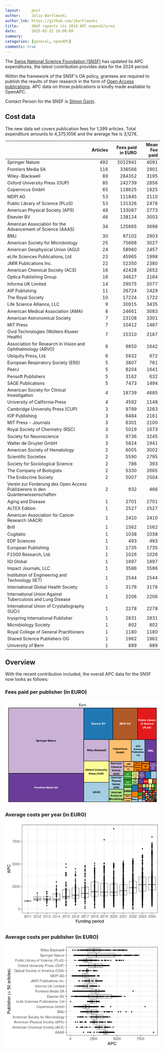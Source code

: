 ```yaml
---
layout:     post
author:     Julia Bartlewski
author_lnk: https://github.com/jbartlewski
title:      SNSF reports its 2024 APC expenditures
date:       2025-05-22 10:00:00
summary:    
categories: [general, openAPC]
comments: true
---
```





The [Swiss National Science Foundation (SNSF)](http://www.snf.ch/en/Pages/default.aspx) has updated its APC expenditures, the latest contribution provides data for the 2024 period.

Within the framework of the SNSF's OA policy, grantees are required to publish the results of their research in the form of [Open Access publications](http://www.snf.ch/en/theSNSF/research-policies/open-access/Pages/default.aspx). APC data on those publications is kindly made available to OpenAPC.

Contact Person for the SNSF is [Simon Gorin](mailto:simon.gorin@snf.ch).


## Cost data




The new data set covers publication fees for 1,399 articles. Total expenditure amounts to 4,375,105€ and the average fee is 3,127€.



|                                                                               | Articles| Fees paid in EURO| Mean Fee paid|
|:------------------------------------------------------------------------------|--------:|-----------------:|-------------:|
|Springer Nature                                                                |      492|           2012941|          4091|
|Frontiers Media SA                                                             |      116|            336566|          2901|
|Wiley-Blackwell                                                                |       89|            284352|          3195|
|Oxford University Press (OUP)                                                  |       85|            242739|          2856|
|Copernicus GmbH                                                                |       65|            118625|          1825|
|MDPI AG                                                                        |       53|            111845|          2110|
|Public Library of Science (PLoS)                                               |       53|            131326|          2478|
|American Physical Society (APS)                                                |       48|            133087|          2773|
|Elsevier BV                                                                    |       46|            138124|          3003|
|American Association for the Advancement of Science (AAAS)                     |       34|            125665|          3696|
|BMJ                                                                            |       30|             87102|          2903|
|American Society for Microbiology                                              |       25|             75668|          3027|
|American Geophysical Union (AGU)                                               |       24|             58960|          2457|
|eLife Sciences Publications, Ltd                                               |       23|             45965|          1998|
|JMIR Publications Inc.                                                         |       22|             52350|          2380|
|American Chemical Society (ACS)                                                |       16|             42428|          2652|
|Optica Publishing Group                                                        |       16|             34627|          2164|
|Informa UK Limited                                                             |       14|             29075|          2077|
|AIP Publishing                                                                 |       11|             26724|          2429|
|The Royal Society                                                              |       10|             17224|          1722|
|Life Science Alliance, LLC                                                     |        9|             30915|          3435|
|American Medical Association (AMA)                                             |        8|             24661|          3083|
|American Astronomical Society                                                  |        7|             23108|          3301|
|MIT Press                                                                      |        7|             10412|          1487|
|Ovid Technologies (Wolters Kluwer Health)                                      |        7|             15310|          2187|
|Association for Research in Vision and Ophthalmology (ARVO)                    |        6|              9850|          1642|
|Ubiquity Press, Ltd.                                                           |        6|              5832|           972|
|European Respiratory Society (ERS)                                             |        5|              3807|           761|
|PeerJ                                                                          |        5|              8204|          1641|
|Pensoft Publishers                                                             |        5|              3162|           632|
|SAGE Publications                                                              |        5|              7473|          1494|
|American Society for Clinical Investigation                                    |        4|             18739|          4685|
|University of California Press                                                 |        4|              4592|          1148|
|Cambridge University Press (CUP)                                               |        3|              9789|          3263|
|IOP Publishing                                                                 |        3|              6484|          2161|
|MIT Press - Journals                                                           |        3|              6301|          2100|
|Royal Society of Chemistry (RSC)                                               |        3|              5019|          1673|
|Society for Neuroscience                                                       |        3|              9736|          3245|
|Walter de Gruyter GmbH                                                         |        3|              5824|          1941|
|American Society of Hematology                                                 |        2|              6005|          3002|
|Scientific Societies                                                           |        2|              5590|          2795|
|Society for Sociological Science                                               |        2|               786|           393|
|The Company of Biologists                                                      |        2|              5330|          2665|
|The Endocrine Society                                                          |        2|              5007|          2504|
|Verein zur Forderung des Open Access Publizierens in den Quantenwissenschaften |        2|               932|           466|
|Aging and Disease                                                              |        1|              2701|          2701|
|ALTEX Edition                                                                  |        1|              2527|          2527|
|American Association for Cancer Research (AACR)                                |        1|              2410|          2410|
|Brill                                                                          |        1|              1562|          1562|
|Cogitatio                                                                      |        1|              1038|          1038|
|EDP Sciences                                                                   |        1|               493|           493|
|European Publishing                                                            |        1|              1735|          1735|
|F1000 Research, Ltd.                                                           |        1|              1026|          1026|
|IGI Global                                                                     |        1|              1897|          1897|
|Impact Journals, LLC                                                           |        1|              3586|          3586|
|Institution of Engineering and Technology (IET)                                |        1|              2544|          2544|
|International Global Health Society                                            |        1|              3176|          3176|
|International Union Against Tuberculosis and Lung Disease                      |        1|              2206|          2206|
|International Union of Crystallography (IUCr)                                  |        1|              2278|          2278|
|Ivyspring International Publisher                                              |        1|              2831|          2831|
|Microbiology Society                                                           |        1|               802|           802|
|Royal College of General Practitioners                                         |        1|              1180|          1180|
|Shared Science Publishers OG                                                   |        1|              1962|          1962|
|University of Bern                                                             |        1|               889|           889|




## Overview

With the recent contribution included, the overall APC data for the SNSF now looks as follows:

### Fees paid per publisher (in EURO)

![plot of chunk tree_snsf_2025_05_22_full](/figure/tree_snsf_2025_05_22_full-1.png)

###  Average costs per year (in EURO)

![plot of chunk box_snsf_2025_05_22_year_full](/figure/box_snsf_2025_05_22_year_full-1.png)

###  Average costs per publisher (in EURO)

![plot of chunk box_snsf_2025_05_22_publisher_full](/figure/box_snsf_2025_05_22_publisher_full-1.png)
